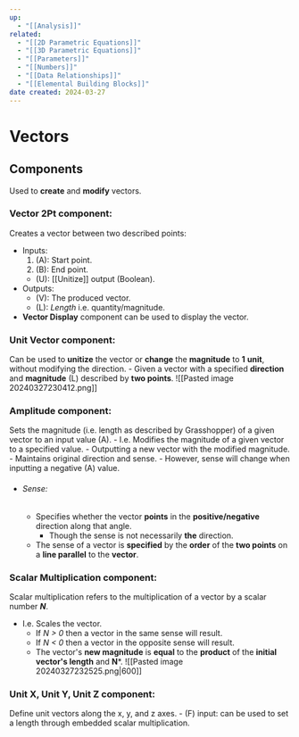 ```yaml
---
up:
  - "[[Analysis]]"
related:
  - "[[2D Parametric Equations]]"
  - "[[3D Parametric Equations]]"
  - "[[Parameters]]"
  - "[[Numbers]]"
  - "[[Data Relationships]]"
  - "[[Elemental Building Blocks]]"
date created: 2024-03-27
---
```

# Vectors 

## Components
Used to **create** and **modify** vectors.

### Vector 2Pt component:
Creates a vector between two described points:
- Inputs:
	1. (A): Start point.
	2. (B): End point.
	- (U): [[Unitize]] output (Boolean).
- Outputs:
	- (V): The produced vector.
	- (L): *Length* i.e. quantity/magnitude. 
- **Vector Display** component can be used to display the vector.

### Unit Vector component:
Can be used to **unitize** the vector or **change** the **magnitude** to **1** **unit**, without modifying the direction.
	- Given a vector with a specified **direction** and **magnitude** (L) described by **two points**.
		![[Pasted image 20240327230412.png]]
### Amplitude component:
Sets the magnitude (i.e. length as described by Grasshopper) of a given vector to an input value (A).
	- I.e. Modifies the magnitude of a given vector to a specified value. 
		- Outputting a new vector with the modified magnitude. 
		- Maintains original direction and sense.
			- However, sense will change when inputting a negative (A) value.
- ###### Sense: 
	- Specifies whether the vector **points** in the **positive/negative** direction along that angle.
		- Though the sense is not necessarily **the** direction.
	- The sense of a vector is **specified** by the **order** of the **two points** on a **line parallel** to the **vector**. 

### Scalar Multiplication component:
Scalar multiplication refers to the multiplication of a vector by a scalar number ***N***.
- I.e. Scales the vector. 
	- If *N > 0* then a vector in the same sense will result. 
	- If *N < 0* then a vector in the opposite sense will result.
	- The vector's **new magnitude** is **equal** to the **product** of the **initial vector's length** and **N***.
		![[Pasted image 20240327232525.png|600]]

### Unit X, Unit Y, Unit Z component:
Define unit vectors along the x, y, and z axes. 
	- (F) input: can be used to set a length through embedded scalar multiplication. 



